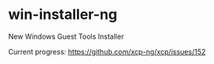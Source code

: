 # win-installer-ng
New Windows Guest Tools Installer

Current progress: https://github.com/xcp-ng/xcp/issues/152
